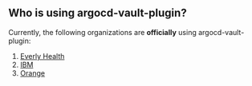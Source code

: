 ## Who is using argocd-vault-plugin?

Currently, the following organizations are **officially** using argocd-vault-plugin:

1. [Everly Health](https://www.everlyhealth.com/)
2. [IBM](https://www.ibm.com/)
3. [Orange](https://www.orange.com)
